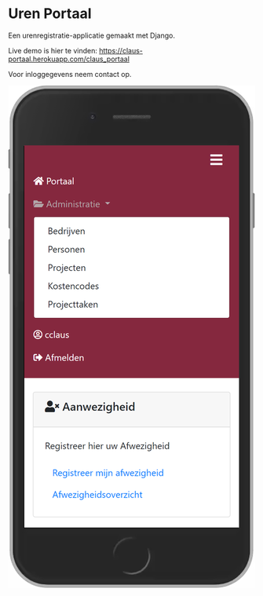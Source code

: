 # Uren Portaal
Een urenregistratie-applicatie gemaakt met Django.



Live demo is hier te vinden:
https://claus-portaal.herokuapp.com/claus_portaal

Voor inloggegevens neem contact op.





![iPhone preview](https://github.com/C-Claus/_claus_portaal/blob/master/claus-portaal.herokuapp.com_claus_portaal(iPhone%206_7_8)%20(1).png)
